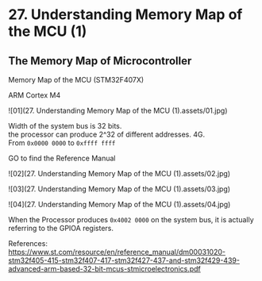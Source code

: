 # 27. Understanding Memory Map of the MCU (1)



## The Memory Map of Microcontroller

Memory Map of the MCU (STM32F407X)

ARM Cortex M4

![01](27. Understanding Memory Map of the MCU (1).assets/01.jpg)

Width of the system bus is 32 bits.  
the processor can produce 2^32 of different addresses. 4G.  
From `0x0000 0000` to `0xffff ffff`  

GO to find the Reference Manual

![02](27. Understanding Memory Map of the MCU (1).assets/02.jpg)

![03](27. Understanding Memory Map of the MCU (1).assets/03.jpg)

![04](27. Understanding Memory Map of the MCU (1).assets/04.jpg)

When the Processor produces `0x4002 0000` on the system bus, it is actually referring to the GPIOA registers.

References: https://www.st.com/resource/en/reference_manual/dm00031020-stm32f405-415-stm32f407-417-stm32f427-437-and-stm32f429-439-advanced-arm-based-32-bit-mcus-stmicroelectronics.pdf
